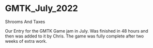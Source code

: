 # GMTK_July_2022

Shrooms And Taxes

Our Entry for the GMTK Game jam in July. Was finished in 48 hours and then was added to it by Chris. The game was fully complete after two weeks of extra work.
